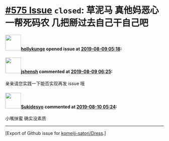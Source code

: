 # [\#575 Issue](https://github.com/komeiji-satori/Dress/issues/575) `closed`: 草泥马 真他妈恶心 一帮死码农 几把掰过去自己干自己吧

#### <img src="https://avatars.githubusercontent.com/u/19427971?u=faad86f4062ab2d0db31023d1e002e6338aff1b1&v=4" width="50">[hollykunge](https://github.com/hollykunge) opened issue at [2019-08-09 05:18](https://github.com/komeiji-satori/Dress/issues/575):



#### <img src="https://avatars.githubusercontent.com/u/11555188?u=a30048e930d245fed6f3ced3ecb01e97b9f3f6cc&v=4" width="50">[jshensh](https://github.com/jshensh) commented at [2019-08-09 06:25](https://github.com/komeiji-satori/Dress/issues/575#issuecomment-519795429):

亲亲请您实践一下能否实现再发 issue 哦

#### <img src="https://avatars.githubusercontent.com/u/53364450?u=18965477c19d9a72db6f0f31af6a4ac28b379d38&v=4" width="50">[Sukidesyo](https://github.com/Sukidesyo) commented at [2019-08-10 05:24](https://github.com/komeiji-satori/Dress/issues/575#issuecomment-520119649):

小嘴抹蜜 确实没素质


-------------------------------------------------------------------------------



[Export of Github issue for [komeiji-satori/Dress](https://github.com/komeiji-satori/Dress).]

